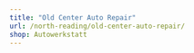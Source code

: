 ```yaml
---
title: "Old Center Auto Repair"
url: /north-reading/old-center-auto-repair/
shop: Autowerkstatt
---
```

